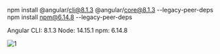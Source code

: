 npm install @angular/cli@8.1.3 @angular/core@8.1.3 --legacy-peer-deps
npm install npm@6.14.8 --legacy-peer-deps

Angular CLI: 8.1.3
Node: 14.15.1 
npm: 6.14.8

![1](https://github.com/sarrasoussia/TaskManager/assets/52163754/424169c7-f15d-4778-a705-42b65d362696)
